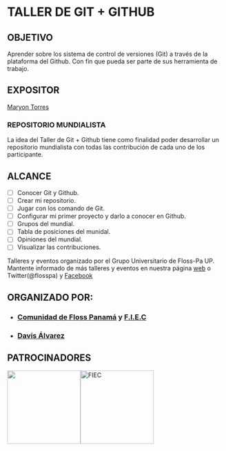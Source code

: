 # TALLER DE GIT + GITHUB 

## OBJETIVO 
Aprender sobre los sistema de control de versiones (Git) a través de la plataforma del Github. Con fin que pueda ser parte de sus herramienta de trabajo.

## EXPOSITOR
[Maryon Torres](https://twitter.com/maryitotr)

### REPOSITORIO MUNDIALISTA

La idea del Taller de Git + Github tiene como finalidad poder desarrollar un repositorio mundialista con todas las contribución de cada uno de los participante.

## ALCANCE

- [ ] Conocer Git y Github.
- [ ] Crear mi repositorio.
- [ ] Jugar con los comando de Git.
- [ ] Configurar mi primer proyecto y darlo a conocer en Github.
- [ ] Grupos del mundial.
- [ ] Tabla de posiciones del munidal.
- [ ] Opiniones del mundial.
- [ ] Visualizar las contribuciones.

Talleres y eventos organizado por el Grupo Universitario de Floss-Pa UP. Mantente informado de más talleres y eventos en nuestra página [web](https://floss-pa.net) o Twitter(@flosspa) y [Facebook](https://fb.com/flosspa)

## ORGANIZADO POR:
- ### [Comunidad de Floss Panamá](https://floss-pa.net/) y [F.I.E.C](http://fiec.up.ac.pa/)
- ### [Davis Álvarez](https://twitter.com/davisclick) 

## PATROCINADORES
<img src="https://pbs.twimg.com/profile_images/852597051808522240/5iJqsWQL_400x400.jpg" width="170"><img border="0" alt="FIEC" src="https://pbs.twimg.com/profile_images/669533521921204225/AXQ3oaui_400x400.png" width="170" height="170">
